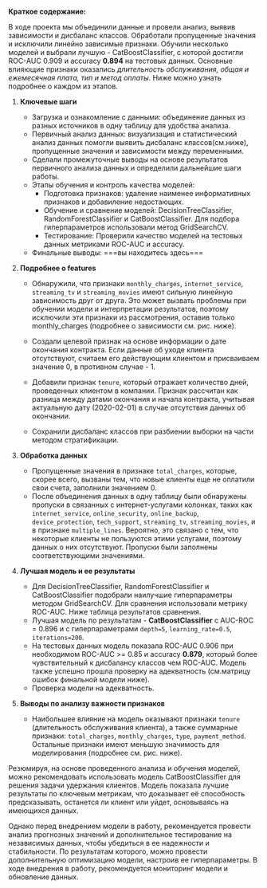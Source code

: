 **Краткое содержание:**

В ходе проекта мы объединили данные и провели анализ, выявив зависимости и дисбаланс классов. Обработали пропущенные значения и исключили линейно зависимые признаки. Обучили несколько моделей и выбрали лучшую - CatBoostClassifier, с которой достигли ROC-AUC 0.909 и accuracy **0.894** на тестовых данных. Основные влияющие признаки оказались *длительность обслуживания, общая и ежемесячная плата, тип и метод оплаты*. Ниже можно узнать подробнее о каждом из этапов.

1. **Ключевые шаги**
   - Загрузка и ознакомление с данными: объединение данных из разных источников в одну таблицу для удобства анализа.
   - Первичный анализ данных: визуализация и статистический анализ данных помогли выявить дисбаланс классов(см.ниже), пропущенные значения и зависимости между переменными.
   - Сделали промежуточные выводы на основе результатов первичного анализа данных и определили дальнейшие шаги работы.
   - Этапы обучения и контроль качества моделей:
     - Подготовка признаков: удаление наименее информативных признаков и добавиление недостающих.
     - Обучение и сравнение моделей: DecisionTreeClassifier, RandomForestClassifier и CatBoostClassifier. Для подбора гиперпараметров использовали метод GridSearchCV.
     - Тестирование: Проверили качество моделей на тестовых данных метриками ROC-AUC и accuracy.
   - Финальные выводы: ===вы находитесь здесь===

2. **Подробнее о features**
   - Обнаружили, что признаки `monthly_charges`, `internet_service`, `streaming_tv` и `streaming_movies` имеют сильную линейную зависимость друг от друга. Это может вызвать проблемы при обучении модели и интерпретации результатов, поэтому исключили эти признаки из рассмотрения, оставив только monthly_charges (подробнее о зависимости см. рис. ниже).

   - Создали целевой признак на основе информации о дате окончания контракта. Если данные об уходе клиента отсутствуют, считаем его действующим клиентом и присваиваем значение 0, в противном случае - 1.
   - Добавили признак `tenure`, который отражает количество дней, проведенных клиентом в компании. Признак рассчитан как разница между датами окончания и начала контракта, учитывая актуальную дату (2020-02-01) в случае отсутствия данных об окончании.
   - Сохранили дисбаланс классов при разбиении выборки на части методом стратификации.

3. **Обработка данных**
   - Пропущенные значения в признаке `total_charges`, которые, скорее всего, вызваны тем, что новые клиенты еще не оплатили свои счета, заполнили значением 0.
   - После объединения данных в одну таблицу были обнаружены пропуски в связанных с интернет-услугами колонках, таких как `internet_service`, `online_security`, `online_backup`, `device_protection`, `tech_support`, `streaming_tv`, `streaming_movies`, и в признаке `multiple_lines`. Вероятно, это связано с тем, что некоторые клиенты не пользуются этими услугами, поэтому данных о них отсутствуют. Пропуски были заполнены соответствующими значениями.

4. **Лучшая модель и ее результаты**
   - Для DecisionTreeClassifier, RandomForestClassifier и CatBoostClassifier подобрали наилучшие гиперпараметры методом GridSearchCV. Для сравнения использовали метрику ROC-AUC. Ниже таблица результатов сравнения.
   - Лучшая модель по результатам - **CatBoostClassifier** с AUC-ROC = 0.896 и с гиперпараметрами `depth=5`, `learning_rate=0.5`, `iterations=200`.
   - На тестовых данных модель показала ROC-AUC 0.906 при необходимом ROC-AUC >= 0.85 и accuracy **0.879**, который более чувствительный к дисбалансу классов чем ROC-AUC. Модель также успешно прошла проверку на адекватность (см.матрицу ошибок финальной модели ниже).
   - Проверка модели на адекватность.


6. **Выводы по анализу важности признаков**
   - Наибольшее влияние на модель оказывают признаки `tenure` (длительность обслуживания клиента), а также суммарные признаки: `total_charges`, `monthly_charges`, `type`, `payment_method`. Остальные признаки имеют меньшую значимость для моделирования (подробнее см. рис. ниже).

Резюмируя, на основе проведенного анализа и обучения моделей, можно рекомендовать использовать модель CatBoostClassifier для решения задачи удержания клиентов. Модель показала лучшие результаты по ключевым метрикам, что доказывает её способность предсказывать, останется ли клиент или уйдет, основываясь на имеющихся данных.

Однако перед внедрением модели в работу, рекомендуется провести анализ прогнозных значений и дополнительное тестирование на независимых данных, чтобы убедиться в ее надежности и стабильности. По результатам которого, можно провести дополнительную оптимизацию модели, настроив ее гиперпараметры. В ходе внедрения в работу, рекомендуется мониторинг модели и обновление данных. 
